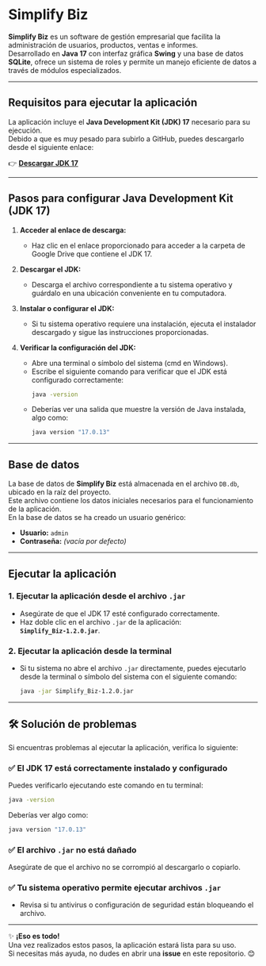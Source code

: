 # **Simplify Biz**

**Simplify Biz** es un software de gestión empresarial que facilita la administración de usuarios, productos, ventas e informes.  
Desarrollado en **Java 17** con interfaz gráfica **Swing** y una base de datos **SQLite**, ofrece un sistema de roles y permite un manejo eficiente de datos a través de módulos especializados.

---

## **Requisitos para ejecutar la aplicación**

La aplicación incluye el **Java Development Kit (JDK) 17** necesario para su ejecución.  
Debido a que es muy pesado para subirlo a GitHub, puedes descargarlo desde el siguiente enlace:  

👉 **[Descargar JDK 17](https://drive.google.com/drive/folders/1CHVm_3HjK0IjaXTTfKMHW5suttgtCoCs?usp=drive_link)**  

---

## **Pasos para configurar Java Development Kit (JDK 17)**

1. **Acceder al enlace de descarga:**
   - Haz clic en el enlace proporcionado para acceder a la carpeta de Google Drive que contiene el JDK 17.

2. **Descargar el JDK:**
   - Descarga el archivo correspondiente a tu sistema operativo y guárdalo en una ubicación conveniente en tu computadora.

3. **Instalar o configurar el JDK:**
   - Si tu sistema operativo requiere una instalación, ejecuta el instalador descargado y sigue las instrucciones proporcionadas.

4. **Verificar la configuración del JDK:**
   - Abre una terminal o símbolo del sistema (cmd en Windows).
   - Escribe el siguiente comando para verificar que el JDK está configurado correctamente:
     ```bash
     java -version
     ```
   - Deberías ver una salida que muestre la versión de Java instalada, algo como:
     ```bash
     java version "17.0.13"
     ```

---

## **Base de datos**

La base de datos de **Simplify Biz** está almacenada en el archivo `DB.db`, ubicado en la raíz del proyecto.  
Este archivo contiene los datos iniciales necesarios para el funcionamiento de la aplicación.  
En la base de datos se ha creado un usuario genérico:  

- **Usuario:** `admin`  
- **Contraseña:** *(vacía por defecto)*  

---

## **Ejecutar la aplicación**

### **1. Ejecutar la aplicación desde el archivo `.jar`**
- Asegúrate de que el JDK 17 esté configurado correctamente.
- Haz doble clic en el archivo `.jar` de la aplicación:  
  **`Simplify_Biz-1.2.0.jar`**.

### **2. Ejecutar la aplicación desde la terminal**
- Si tu sistema no abre el archivo `.jar` directamente, puedes ejecutarlo desde la terminal o símbolo del sistema con el siguiente comando:  
  ```bash
  java -jar Simplify_Biz-1.2.0.jar
  ```

---

## **🛠️ Solución de problemas**

Si encuentras problemas al ejecutar la aplicación, verifica lo siguiente:

### ✅ **El JDK 17 está correctamente instalado y configurado**
Puedes verificarlo ejecutando este comando en tu terminal:  
```bash
java -version
```  
Deberías ver algo como:  
```bash
java version "17.0.13"
```

### ✅ **El archivo `.jar` no está dañado**
Asegúrate de que el archivo no se corrompió al descargarlo o copiarlo.

### ✅ **Tu sistema operativo permite ejecutar archivos `.jar`**
- Revisa si tu antivirus o configuración de seguridad están bloqueando el archivo.

---

✨ **¡Eso es todo!**  
Una vez realizados estos pasos, la aplicación estará lista para su uso.  
Si necesitas más ayuda, no dudes en abrir una **issue** en este repositorio. 😊